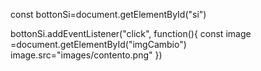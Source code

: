 const bottonSi=document.getElementById("si")

bottonSi.addEventListener("click", function(){
    const image =document.getElementById("imgCambio")
    image.src="images/contento.png"
})
